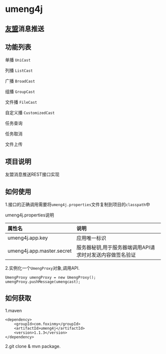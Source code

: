 umeng4j
========

[友盟](http://dev.umeng.com/push/android/api-doc)消息推送
-------------

功能列表
-------

单播 `UniCast`

列播 `ListCast`

广播 `BroadCast`

组播 `GroupCast`

文件播 `FileCast`

自定义播 `CustomizedCast`

任务查询

任务取消

文件上传

项目说明
-------
友盟消息推送REST接口实现

如何使用
--------
1.接口的正确调用需要将`umeng4j.properties`文件复制到项目的`classpath`中

umeng4j.properties说明

| 属性名       |       说明      |
| :---------- | :-------------- |
| umeng4j.app.key     | 应用唯一标识 |
| umeng4j.app.master.secret  | 服务器秘钥,用于服务器端调用API请求时对发送内容做签名验证 |

2.实例化一个`UmengProxy`对象,调用API.

    UmengProxy umengProxy = new UmengProxy();
    umengProxy.pushMessage(umengcast);
    
如何获取
-------
1.maven

	<dependency>
	    <groupId>com.foxinmy</groupId>
	    <artifactId>umeng4j</artifactId>
	    <version>1.1.3</version>
	</dependency>
	
2.git clone & mvn package.